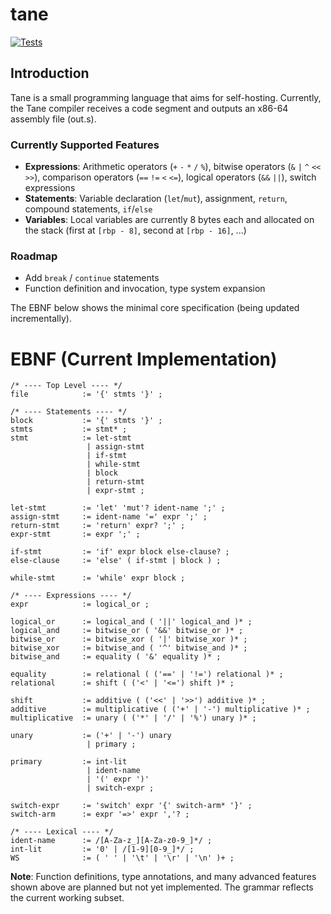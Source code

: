 # tane

[![Tests](https://github.com/r-mutax/tane/actions/workflows/test.yml/badge.svg)](https://github.com/r-mutax/tane/actions/workflows/test.yml)

## Introduction

Tane is a small programming language that aims for self-hosting. Currently, the Tane compiler receives a code segment and outputs an x86-64 assembly file (out.s).

### Currently Supported Features

- **Expressions**: Arithmetic operators (`+` `-` `*` `/` `%`), bitwise operators (`&` `|` `^` `<<` `>>`), comparison operators (`==` `!=` `<` `<=`), logical operators (`&&` `||`), switch expressions
- **Statements**: Variable declaration (`let`/`mut`), assignment, `return`, compound statements, `if`/`else`
- **Variables**: Local variables are currently 8 bytes each and allocated on the stack (first at `[rbp - 8]`, second at `[rbp - 16]`, ...)

### Roadmap

- Add `break` / `continue` statements
- Function definition and invocation, type system expansion

The EBNF below shows the minimal core specification (being updated incrementally).

# EBNF (Current Implementation)

```
/* ---- Top Level ---- */
file            := '{' stmts '}' ;

/* ---- Statements ---- */
block           := '{' stmts '}' ;
stmts           := stmt* ;
stmt            := let-stmt 
                 | assign-stmt 
                 | if-stmt
                 | while-stmt
                 | block
                 | return-stmt 
                 | expr-stmt ;

let-stmt        := 'let' 'mut'? ident-name ';' ;
assign-stmt     := ident-name '=' expr ';' ;
return-stmt     := 'return' expr? ';' ;
expr-stmt       := expr ';' ;

if-stmt         := 'if' expr block else-clause? ;
else-clause     := 'else' ( if-stmt | block ) ;

while-stmt      := 'while' expr block ;

/* ---- Expressions ---- */
expr            := logical_or ;

logical_or      := logical_and ( '||' logical_and )* ;
logical_and     := bitwise_or ( '&&' bitwise_or )* ;
bitwise_or      := bitwise_xor ( '|' bitwise_xor )* ;
bitwise_xor     := bitwise_and ( '^' bitwise_and )* ;
bitwise_and     := equality ( '&' equality )* ;

equality        := relational ( ('==' | '!=') relational )* ;
relational      := shift ( ('<' | '<=') shift )* ;

shift           := additive ( ('<<' | '>>') additive )* ;
additive        := multiplicative ( ('+' | '-') multiplicative )* ;
multiplicative  := unary ( ('*' | '/' | '%') unary )* ;

unary           := ('+' | '-') unary
                 | primary ;

primary         := int-lit
                 | ident-name
                 | '(' expr ')'
                 | switch-expr ;

switch-expr     := 'switch' expr '{' switch-arm* '}' ;
switch-arm      := expr '=>' expr ','? ;

/* ---- Lexical ---- */
ident-name      := /[A-Za-z_][A-Za-z0-9_]*/ ;
int-lit         := '0' | /[1-9][0-9_]*/ ;
WS              := ( ' ' | '\t' | '\r' | '\n' )+ ; 
```

**Note**: Function definitions, type annotations, and many advanced features shown above are planned but not yet implemented. The grammar reflects the current working subset.